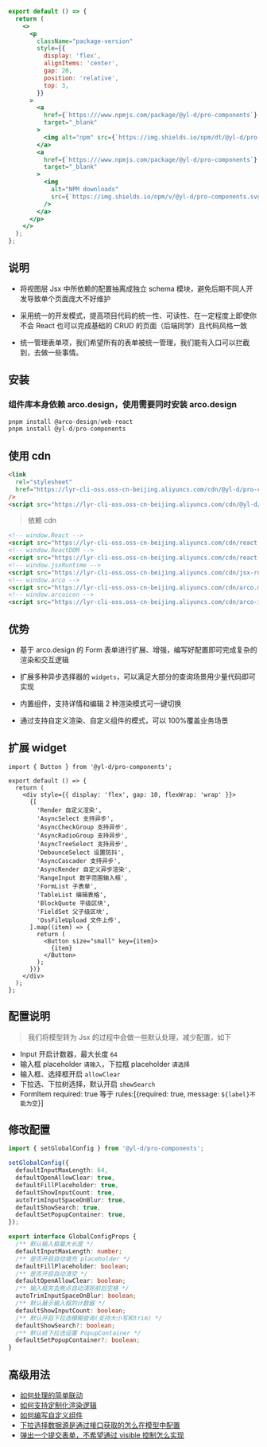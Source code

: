 ```jsx | pureReact
export default () => {
  return (
    <>
      <p
        className="package-version"
        style={{
          display: 'flex',
          alignItems: 'center',
          gap: 20,
          position: 'relative',
          top: 3,
        }}
      >
        <a
          href={`https:///www.npmjs.com/package/@yl-d/pro-components`}
          target="_blank"
        >
          <img alt="npm" src={`https://img.shields.io/npm/dt/@yl-d/pro-components`} />
        </a>
        <a
          href={`https:///www.npmjs.com/package/@yl-d/pro-components`}
          target="_blank"
        >
          <img
            alt="NPM downloads"
            src={`https://img.shields.io/npm/v/@yl-d/pro-components.svg`}
          />
        </a>
      </p>
    </>
  );
};
```

## 说明

- 将视图层 Jsx 中所依赖的配置抽离成独立 schema 模块，避免后期不同人开发导致单个页面庞大不好维护

- 采用统一的开发模式，提高项目代码的统一性、可读性、在一定程度上即使你不会 React 也可以完成基础的 CRUD 的页面（后端同学）且代码风格一致

- 统一管理表单项，我们希望所有的表单被统一管理，我们能有入口可以拦截到，去做一些事情。

## 安装

### 组件库本身依赖 arco.design，使用需要同时安装 arco.design

```js
pnpm install @arco-design/web-react
pnpm install @yl-d/pro-components
```

## 使用 cdn

```html
<link
  rel="stylesheet"
  href="https://lyr-cli-oss.oss-cn-beijing.aliyuncs.com/cdn/@yl-d/pro-components.min.css"
/>
<script src="https://lyr-cli-oss.oss-cn-beijing.aliyuncs.com/cdn/@yl-d/pro-components.min.js"></script>
```

> 依赖 cdn

```html
<!-- window.React -->
<script src="https://lyr-cli-oss.oss-cn-beijing.aliyuncs.com/cdn/react.production.min.js"></script>
<!-- window.ReactDOM -->
<script src="https://lyr-cli-oss.oss-cn-beijing.aliyuncs.com/cdn/react-dom.production.min.js"></script>
<!-- window.jsxRuntime -->
<script src="https://lyr-cli-oss.oss-cn-beijing.aliyuncs.com/cdn/jsx-runtime.polyfill.js"></script>
<!-- window.arco -->
<script src="https://lyr-cli-oss.oss-cn-beijing.aliyuncs.com/cdn/arco.min.js"></script>
<!-- window.arcoicon -->
<script src="https://lyr-cli-oss.oss-cn-beijing.aliyuncs.com/cdn/arco-icon.min.js"></script>
```

## 优势

- 基于 arco.design 的 Form 表单进行扩展、增强，编写好配置即可完成复杂的渲染和交互逻辑

- 扩展多种异步选择器的 `widgets`，可以满足大部分的查询场景用少量代码即可实现

- 内置组件，支持详情和编辑 2 种渲染模式可一键切换

- 通过支持自定义渲染、自定义组件的模式，可以 100%覆盖业务场景

## 扩展 widget

```tsx | pureReact
import { Button } from '@yl-d/pro-components';

export default () => {
  return (
    <div style={{ display: 'flex', gap: 10, flexWrap: 'wrap' }}>
      {[
        'Render 自定义渲染',
        'AsyncSelect 支持异步',
        'AsyncCheckGroup 支持异步',
        'AsyncRadioGroup 支持异步',
        'AsyncTreeSelect 支持异步',
        'DebounceSelect 设置防抖',
        'AsyncCascader 支持异步',
        'AsyncRender 自定义异步渲染',
        'RangeInput 数字范围输入框',
        'FormList 子表单',
        'TableList 编辑表格',
        'BlockQuote 平级区块',
        'FieldSet 父子级区块',
        'OssFileUpload 文件上传',
      ].map((item) => {
        return (
          <Button size="small" key={item}>
            {item}
          </Button>
        );
      })}
    </div>
  );
};
```

## 配置说明

> 我们将模型转为 Jsx 的过程中会做一些默认处理，减少配置，如下

- Input 开启计数器，最大长度 `64`
- 输入框 placeholder `请输入`，下拉框 placeholder `请选择`
- 输入框、选择框开启 `allowClear`
- 下拉选、下拉树选择，默认开启 `showSearch`
- FormItem required: true 等于 rules:[{required: true, message: `${label}不能为空`}]

## 修改配置

```ts
import { setGlobalConfig } from '@yl-d/pro-components';

setGlobalConfig({
  defaultInputMaxLength: 64,
  defaultOpenAllowClear: true,
  defaultFillPlaceholder: true,
  defaultShowInputCount: true,
  autoTrimInputSpaceOnBlur: true,
  defaultShowSearch: true,
  defaultSetPopupContainer: true,
});

export interface GlobalConfigProps {
  /** 默认输入框最大长度 */
  defaultInputMaxLength: number;
  /** 是否开启自动填充 placeholder */
  defaultFillPlaceholder: boolean;
  /** 是否开启自动清空 */
  defaultOpenAllowClear: boolean;
  /** 输入框失去焦点自动清除前后空格 */
  autoTrimInputSpaceOnBlur: boolean;
  /** 默认展示输入框的计数器 */
  defaultShowInputCount: boolean;
  /** 默认开启下拉选模糊查询(支持大小写和trim) */
  defaultShowSearch?: boolean;
  /** 默认给下拉选设置 PopupContainer */
  defaultSetPopupContainer?: boolean;
}
```

## 高级用法

- [如何处理的简单联动](#/pro-components/form/form-advance#使用effect实现联动交互)
- [如何支持定制化渲染逻辑](#/pro-components/form/form-advance#使用自定义渲染)
- [如何编写自定义组件](#/pro-components/form/form-advance#使用自定义组件)
- [下拉选择数据源是通过接口获取的怎么在模型中配置](#/pro-components/form/form-advance#使用异步的options)
- [弹出一个提交表单，不希望通过 visible 控制怎么实现](#/pro-components/form/create-modal)
